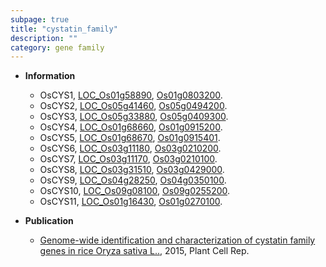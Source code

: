 ```yaml
---
subpage: true
title: "cystatin_family"
description: ""
category: gene family
---
```


* **Information**  
    + OsCYS1, [LOC_Os01g58890](http://rice.plantbiology.msu.edu/cgi-bin/ORF_infopage.cgi?orf=LOC_Os01g58890), [Os01g0803200](http://rapdb.dna.affrc.go.jp/viewer/gbrowse_details/irgsp1?name=Os01g0803200).
    + OsCYS2, [LOC_Os05g41460](http://rice.plantbiology.msu.edu/cgi-bin/ORF_infopage.cgi?orf=LOC_Os05g41460), [Os05g0494200](http://rapdb.dna.affrc.go.jp/viewer/gbrowse_details/irgsp1?name=Os05g0494200).
    + OsCYS3, [LOC_Os05g33880](http://rice.plantbiology.msu.edu/cgi-bin/ORF_infopage.cgi?orf=LOC_Os05g33880), [Os05g0409300](http://rapdb.dna.affrc.go.jp/viewer/gbrowse_details/irgsp1?name=Os05g0409300).
    + OsCYS4, [LOC_Os01g68660](http://rice.plantbiology.msu.edu/cgi-bin/ORF_infopage.cgi?orf=LOC_Os01g68660), [Os01g0915200](http://rapdb.dna.affrc.go.jp/viewer/gbrowse_details/irgsp1?name=Os01g0915200).
    + OsCYS5, [LOC_Os01g68670](http://rice.plantbiology.msu.edu/cgi-bin/ORF_infopage.cgi?orf=LOC_Os01g68670), [Os01g0915401](http://rapdb.dna.affrc.go.jp/viewer/gbrowse_details/irgsp1?name=Os01g0915401).
    + OsCYS6, [LOC_Os03g11180](http://rice.plantbiology.msu.edu/cgi-bin/ORF_infopage.cgi?orf=LOC_Os03g11180), [Os03g0210200](http://rapdb.dna.affrc.go.jp/viewer/gbrowse_details/irgsp1?name=Os03g0210200).
    + OsCYS7, [LOC_Os03g11170](http://rice.plantbiology.msu.edu/cgi-bin/ORF_infopage.cgi?orf=LOC_Os03g11170), [Os03g0210100](http://rapdb.dna.affrc.go.jp/viewer/gbrowse_details/irgsp1?name=Os03g0210100).
    + OsCYS8, [LOC_Os03g31510](http://rice.plantbiology.msu.edu/cgi-bin/ORF_infopage.cgi?orf=LOC_Os03g31510), [Os03g0429000](http://rapdb.dna.affrc.go.jp/viewer/gbrowse_details/irgsp1?name=Os03g0429000).
    + OsCYS9, [LOC_Os04g28250](http://rice.plantbiology.msu.edu/cgi-bin/ORF_infopage.cgi?orf=LOC_Os04g28250), [Os04g0350100](http://rapdb.dna.affrc.go.jp/viewer/gbrowse_details/irgsp1?name=Os04g0350100).
    + OsCYS10, [LOC_Os09g08100](http://rice.plantbiology.msu.edu/cgi-bin/ORF_infopage.cgi?orf=LOC_Os09g08100), [Os09g0255200](http://rapdb.dna.affrc.go.jp/viewer/gbrowse_details/irgsp1?name=Os09g0255200).
    + OsCYS11, [LOC_Os01g16430](http://rice.plantbiology.msu.edu/cgi-bin/ORF_infopage.cgi?orf=LOC_Os01g16430), [Os01g0270100](http://rapdb.dna.affrc.go.jp/viewer/gbrowse_details/irgsp1?name=Os01g0270100).

* **Publication**  
    + [Genome-wide identification and characterization of cystatin family genes in rice Oryza sativa L..](http://www.ncbi.nlm.nih.gov/pubmed?term=Genome-wide+identification+and+characterization+of+cystatin+family+genes+in+rice+Oryza+sativa+L..%5BTitle%5D), 2015, Plant Cell Rep.


